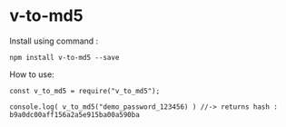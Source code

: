 # v-to-md5

Install using command : 

    npm install v-to-md5 --save

How to use: 

  
    const v_to_md5 = require("v_to_md5");
    
    console.log( v_to_md5("demo_password_123456) ) //-> returns hash : b9a0dc00aff156a2a5e915ba00a590ba 


